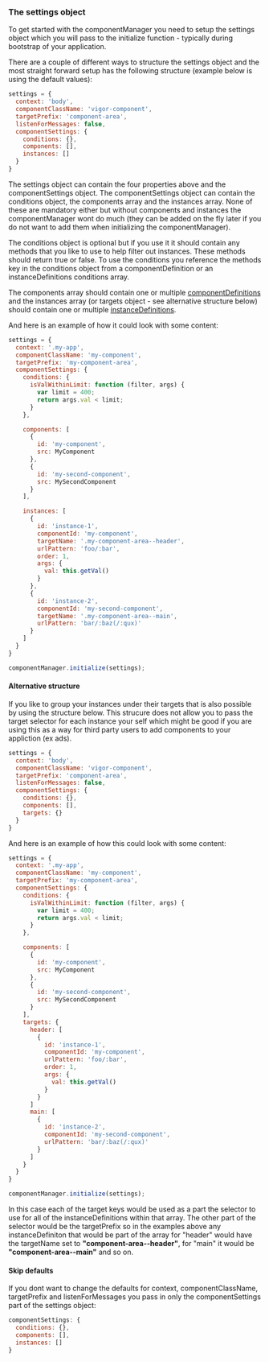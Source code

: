 ### <a name="settings"></a>The settings object
To get started with the componentManager you need to setup the settings object which you will pass to the initialize function - typically during bootstrap of your application.

There are a couple of different ways to structure the settings object and the most straight forward setup has the following structure (example below is using the default values):
```javascript
settings = {
  context: 'body',
  componentClassName: 'vigor-component',
  targetPrefix: 'component-area',
  listenForMessages: false,
  componentSettings: {
    conditions: {},
    components: [],
    instances: []
  }
}
```

The settings object can contain the four properties above and the componentSettings object. The componentSettings object can contain the conditions object, the components array and the instances array. None of these are mandatory either but without components and instances the componentManager wont do much (they can be added on the fly later if you do not want to add them when initializing the componentManager).

The conditions object is optional but if you use it it should contain any methods that you like to use to help filter out instances. These methods should return true or false. To use the conditions you reference the methods key in the conditions object from a componentDefinition or an instanceDefinitions conditions array.

The components array should contain one or multiple [componentDefinitions](#component-definitions) and the instances array (or targets object - see alternative structure below) should contain one or multiple [instanceDefinitions](#instance-definitions).

And here is an example of how it could look with some content:
```javascript
settings = {
  context: '.my-app',
  componentClassName: 'my-component',
  targetPrefix: 'my-component-area',
  componentSettings: {
    conditions: {
      isValWithinLimit: function (filter, args) {
        var limit = 400;
        return args.val < limit;
      }
    },

    components: [
      {
        id: 'my-component',
        src: MyComponent
      },
      {
        id: 'my-second-component',
        src: MySecondComponent
      }
    ],

    instances: [
      {
        id: 'instance-1',
        componentId: 'my-component',
        targetName: '.my-component-area--header',
        urlPattern: 'foo/:bar',
        order: 1,
        args: {
          val: this.getVal()
        }
      },
      {
        id: 'instance-2',
        componentId: 'my-second-component',
        targetName: '.my-component-area--main',
        urlPattern: 'bar/:baz(/:qux)'
      }
    ]
  }
}

componentManager.initialize(settings);
```

#### <a name="alternative-structure"></a> Alternative structure
If you like to group your instances under their targets that is also possible by using the structure below. This strucure does not allow you to pass the target selector for each instance your self which might be good if you are using this as a way for third party users to add components to your appliction (ex ads).

```javascript
settings = {
  context: 'body',
  componentClassName: 'vigor-component',
  targetPrefix: 'component-area',
  listenForMessages: false,
  componentSettings: {
    conditions: {},
    components: [],
    targets: {}
  }
}
```

And here is an example of how this could look with some content:
```javascript
settings = {
  context: '.my-app',
  componentClassName: 'my-component',
  targetPrefix: 'my-component-area',
  componentSettings: {
    conditions: {
      isValWithinLimit: function (filter, args) {
        var limit = 400;
        return args.val < limit;
      }
    },

    components: [
      {
        id: 'my-component',
        src: MyComponent
      },
      {
        id: 'my-second-component',
        src: MySecondComponent
      }
    ],
    targets: {
      header: [
        {
          id: 'instance-1',
          componentId: 'my-component',
          urlPattern: 'foo/:bar',
          order: 1,
          args: {
            val: this.getVal()
          }
        }
      ]
      main: [
        {
          id: 'instance-2',
          componentId: 'my-second-component',
          urlPattern: 'bar/:baz(/:qux)'
        }
      ]
    }
  }
}

componentManager.initialize(settings);
```
In this case each of the target keys would be used as a part the selector to use for all of the instanceDefinitions within that array. The other part of the selector would be the targetPrefix so in the examples above any instanceDefiniton that would be part of the array for "header" would have the targetName set to **"component-area--header"**, for "main" it would be **"component-area--main"** and so on.

#### Skip defaults
If you dont want to change the defaults for context, componentClassName, targetPrefix and listenForMessages you pass in only the componentSettings part of the settings object:
```javascript
componentSettings: {
  conditions: {},
  components: [],
  instances: []
}
```

